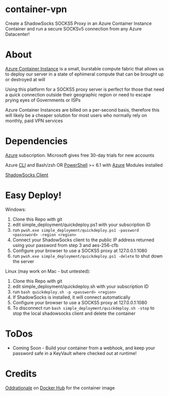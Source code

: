 # container-vpn
Create a ShadowSocks SOCKS5 Proxy in an Azure Container Instance Container and run a secure SOCKSv5 connection from any Azure Datacenter!

# About

[Azure Container Instance](https://docs.microsoft.com/en-us/azure/container-instances/) is a small, burstable compute fabric that allows us to deploy our server in a state of ephimeral compute that can be brought up or destroyed at will

Using this platform for a SOCKS5 proxy server is perfect for those that need a quick connection outside their geographic region or need to escape prying eyes of Governments or ISPs

Azure Container Instances are billed on a per-second basis, therefore this will likely be a cheaper solution for most users who normally rely on monthly, paid VPN services

# Dependencies

[Azure](https://portal.azure.com) subscription.  Microsoft gives free 30-day trials for new accounts

Azure [CLI](https://aka.ms/az-cli) and Bash/zsh
    OR
[PowerShell](https://github.com/powershell/powershell) >= 6.1 with [Azure](https://www.powershellgallery.com/packages/Az/1.4.0) Modules installed

[ShadowSocks Client](https://shadowsocks.org/en/download/clients.html)

# Easy Deploy!

Windows:
1. Clone this Repo with git
2. edit simple_deployment/quickdeploy.ps1 with your subscription ID
3. run ```pwsh.exe simple_deployment/quickdeploy.ps1 -password <passsword> -region <region>```
4. Connect your ShadowSocks client to the public IP address returned using your password from step 3 and aes-256-cfb
5. Configure your browser to use a SOCKS5 proxy at 127.0.0.1:1080
6. run ```pwsh.exe simple_deployment/quickdeploy.ps1 -delete``` to shut down the server

Linux (may work on Mac - but untested):
1. Clone this Repo with git
2. edit simple_deployment/quickdeploy.sh with your subscription ID
3. run ```bash quickdeploy.sh -p <password> <region>```
4. If ShadowSocks is installed, it will connect automatically
5. Configure your browser to use a SOCKS5 proxy at 127.0.0.1:1080
6. To disconnect run ```bash simple_deployment/quickdeploy.sh -stop``` to stop the local shadowsocks client and delete the container

# ToDos
 - Coming Soon - Build your container from a webhook, and keep your password safe in a KeyVault where checked out at runtime!
   
# Credits

[Oddrationale](https://hub.docker.com/r/oddrationale/docker-shadowsocks) on [Docker Hub](https://hub.docker.com/) for the container image